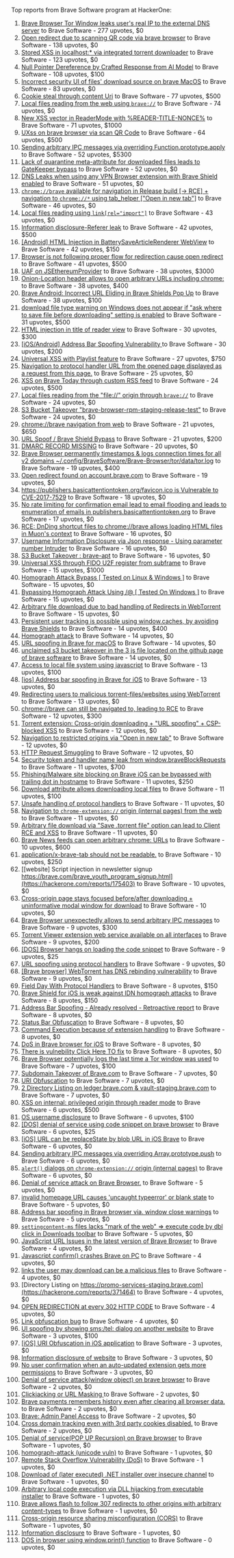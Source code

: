 Top reports from Brave Software program at HackerOne:

1. [Brave Browser Tor Window leaks user's real IP to the external DNS server](https://hackerone.com/reports/1077022) to Brave Software - 277 upvotes, $0
2. [Open redirect due to scanning QR code via brave browser](https://hackerone.com/reports/1946534) to Brave Software - 138 upvotes, $0
3. [Stored XSS in localhost:* via integrated torrent downloader](https://hackerone.com/reports/681617) to Brave Software - 123 upvotes, $0
4. [Null Pointer Dereference by Crafted Response from AI Model](https://hackerone.com/reports/2958097) to Brave Software - 108 upvotes, $100
5. [ Incorrect security UI of files' download source on brave MacOS](https://hackerone.com/reports/2888770) to Brave Software - 83 upvotes, $0
6. [Cookie steal through content Uri](https://hackerone.com/reports/876192) to Brave Software - 77 upvotes, $500
7. [Local files reading from the web using `brave://`](https://hackerone.com/reports/390013) to Brave Software - 74 upvotes, $0
8. [New XSS vector in ReaderMode with %READER-TITLE-NONCE%](https://hackerone.com/reports/1436142) to Brave Software - 71 upvotes, $1000
9. [UXss on brave browser via scan QR Code](https://hackerone.com/reports/1884042) to Brave Software - 64 upvotes, $500
10. [Sending arbitrary IPC messages via overriding Function.prototype.apply](https://hackerone.com/reports/188086) to Brave Software - 52 upvotes, $5300
11. [Lack of quarantine meta-attribute for downloaded files leads to GateKeeper bypass](https://hackerone.com/reports/374106) to Brave Software - 52 upvotes, $0
12. [DNS Leaks when using any VPN Browser extension with Brave Shield enabled](https://hackerone.com/reports/1203842) to Brave Software - 51 upvotes, $0
13. [`chrome://brave` available for navigation in Release build [-\> RCE] + navigation to `chrome://*` using tab_helper ["Open in new tab"]](https://hackerone.com/reports/395737) to Brave Software - 46 upvotes, $0
14. [Local files reading using `link[rel="import"]`](https://hackerone.com/reports/375329) to Brave Software - 43 upvotes, $0
15. [Information disclosure-Referer leak](https://hackerone.com/reports/1337624) to Brave Software - 42 upvotes, $500
16. [[Android] HTML Injection in BatterySaveArticleRenderer WebView](https://hackerone.com/reports/176065) to Brave Software - 42 upvotes, $150
17. [Browser is not following proper flow for redirection cause open redirect ](https://hackerone.com/reports/1579374) to Brave Software - 41 upvotes, $500
18. [UAF on JSEthereumProvider](https://hackerone.com/reports/1977252) to Brave Software - 38 upvotes, $3000
19. [Onion-Location header allows to open arbitrary URLs including chrome:](https://hackerone.com/reports/1089995) to Brave Software - 38 upvotes, $400
20. [Brave Android: Incorrect URL Eliding in Brave Shields Pop Up](https://hackerone.com/reports/2501378) to Brave Software - 38 upvotes, $100
21. [download file type warning on Windows does not appear if "ask where to save file before downloading" setting is enabled](https://hackerone.com/reports/1848062) to Brave Software - 31 upvotes, $500
22. [HTML injection in title of reader view](https://hackerone.com/reports/991713) to Brave Software - 30 upvotes, $300
23. [[iOS/Android] Address Bar Spoofing Vulnerability ](https://hackerone.com/reports/175958) to Brave Software - 30 upvotes, $200
24. [Universal XSS with Playlist feature](https://hackerone.com/reports/1436558) to Brave Software - 27 upvotes, $750
25. [Navigation to protocol handler URL from the opened page displayed as a request from this page.](https://hackerone.com/reports/374969) to Brave Software - 25 upvotes, $0
26. [XSS on Brave Today through custom RSS feed](https://hackerone.com/reports/1184379) to Brave Software - 24 upvotes, $500
27. [Local files reading from the "file://" origin through `brave://`](https://hackerone.com/reports/390362) to Brave Software - 24 upvotes, $0
28. [S3 Bucket Takeover  "brave-browser-rpm-staging-release-test"](https://hackerone.com/reports/1835133) to Brave Software - 24 upvotes, $0
29. [chrome://brave navigation from web](https://hackerone.com/reports/415967) to Brave Software - 21 upvotes, $650
30. [URL Spoof / Brave Shield Bypass](https://hackerone.com/reports/255991) to Brave Software - 21 upvotes, $200
31. [DMARC RECORD MISSING](https://hackerone.com/reports/491753) to Brave Software - 20 upvotes, $0
32. [Brave Browser permanently timestamps & logs connection times for all v2 domains ~/.config/BraveSoftware/Brave-Browser/tor/data/tor.log](https://hackerone.com/reports/1249056) to Brave Software - 19 upvotes, $400
33. [Open redirect found on account.brave.com](https://hackerone.com/reports/1338437) to Brave Software - 19 upvotes, $0
34. [https://publishers.basicattentiontoken.org/favicon.ico is Vulnerable to CVE-2017-7529](https://hackerone.com/reports/980856) to Brave Software - 18 upvotes, $0
35. [No rate limiting for confirmation email lead to email flooding and leads to enumeration of emails in publishers.basicattentiontoken.org](https://hackerone.com/reports/854793) to Brave Software - 17 upvotes, $0
36. [RCE: DnDing shortcut files to chrome://brave allows loading HTML files in Muon's context](https://hackerone.com/reports/415258) to Brave Software - 16 upvotes, $0
37. [Username Information Disclosure via Json response - Using parameter number Intruder](https://hackerone.com/reports/812351) to Brave Software - 16 upvotes, $0
38. [S3 Bucket Takeover : brave-apt](https://hackerone.com/reports/1791558) to Brave Software - 16 upvotes, $0
39. [Universal XSS through FIDO U2F register from subframe](https://hackerone.com/reports/993670) to Brave Software - 15 upvotes, $1000
40. [Homograph Attack Bypass [ Tested on Linux & Windows ]](https://hackerone.com/reports/268984) to Brave Software - 15 upvotes, $0
41. [Bypassing Homograph Attack Using /@ [ Tested On Windows ]](https://hackerone.com/reports/317931) to Brave Software - 15 upvotes, $0
42. [Arbitrary file download due to bad handling of Redirects in WebTorrent](https://hackerone.com/reports/975514) to Brave Software - 15 upvotes, $0
43. [Persistent user tracking is possible using window.caches, by avoiding Brave Shields](https://hackerone.com/reports/1668815) to Brave Software - 14 upvotes, $400
44. [Homograph attack](https://hackerone.com/reports/175286) to Brave Software - 14 upvotes, $0
45. [URL spoofing in Brave for macOS](https://hackerone.com/reports/369086) to Brave Software - 14 upvotes, $0
46. [unclaimed s3 bucket takeover in the 3 js file located on the github page of  brave software](https://hackerone.com/reports/1316650) to Brave Software - 14 upvotes, $0
47. [Access to local file system using javascript](https://hackerone.com/reports/175979) to Brave Software - 13 upvotes, $100
48. [[ios] Address bar spoofing in Brave for iOS](https://hackerone.com/reports/176929) to Brave Software - 13 upvotes, $0
49. [Redirecting users to malicious torrent-files/websites using WebTorrent](https://hackerone.com/reports/968328) to Brave Software - 13 upvotes, $0
50. [chrome://brave can still be navigated to, leading to RCE](https://hackerone.com/reports/415178) to Brave Software - 12 upvotes, $300
51. [Torrent extension: Cross-origin downloading + "URL spoofing" + CSP-blocked XSS](https://hackerone.com/reports/378864) to Brave Software - 12 upvotes, $0
52. [Navigation to restricted origins via "Open in new tab"](https://hackerone.com/reports/369218) to Brave Software - 12 upvotes, $0
53. [HTTP Request Smuggling](https://hackerone.com/reports/866382) to Brave Software - 12 upvotes, $0
54. [Security token and handler name leak from window.braveBlockRequests](https://hackerone.com/reports/1668723) to Brave Software - 11 upvotes, $700
55. [Phishing/Malware site blocking on Brave iOS can be bypassed with trailing dot in hostname](https://hackerone.com/reports/1068505) to Brave Software - 11 upvotes, $250
56. [Download attribute allows downloading local files](https://hackerone.com/reports/258710) to Brave Software - 11 upvotes, $100
57. [Unsafe handling of protocol handlers](https://hackerone.com/reports/369185) to Brave Software - 11 upvotes, $0
58. [Navigation to `chrome-extension://` origin (internal pages) from the web](https://hackerone.com/reports/378805) to Brave Software - 11 upvotes, $0
59. [Arbitrary file download via "Save .torrent file" option can lead to Client RCE and XSS](https://hackerone.com/reports/963155) to Brave Software - 11 upvotes, $0
60. [Brave News feeds can open arbitrary chrome: URLs](https://hackerone.com/reports/1819668) to Brave Software - 10 upvotes, $600
61. [application/x-brave-tab should not be readable.](https://hackerone.com/reports/258578) to Brave Software - 10 upvotes, $250
62. [[website] Script injection in newsletter signup https://brave.com/brave_youth_program_signup.html](https://hackerone.com/reports/175403) to Brave Software - 10 upvotes, $0
63. [Cross-origin page stays focused before/after downloading + uninformative modal window for download](https://hackerone.com/reports/375259) to Brave Software - 10 upvotes, $0
64. [Brave Browser unexpectedly allows to send arbitrary IPC messages](https://hackerone.com/reports/187542) to Brave Software - 9 upvotes, $300
65. [Torrent Viewer extension web service available on all interfaces](https://hackerone.com/reports/300181) to Brave Software - 9 upvotes, $200
66. [[DOS] Browser hangs on loading the code snippet](https://hackerone.com/reports/181686) to Brave Software - 9 upvotes, $25
67. [URL spoofing using protocol handlers](https://hackerone.com/reports/373721) to Brave Software - 9 upvotes, $0
68. [[Brave browser] WebTorrent has DNS rebinding vulnerability](https://hackerone.com/reports/663729) to Brave Software - 9 upvotes, $0
69. [Field Day With Protocol Handlers](https://hackerone.com/reports/416040) to Brave Software - 8 upvotes, $150
70. [Brave Shield for iOS is weak against IDN homograph attacks](https://hackerone.com/reports/1819329) to Brave Software - 8 upvotes, $150
71. [Address Bar Spoofing - Already resolved - Retroactive report](https://hackerone.com/reports/175779) to Brave Software - 8 upvotes, $0
72. [Status Bar Obfuscation](https://hackerone.com/reports/175701) to Brave Software - 8 upvotes, $0
73. [Command Execution because of extension handling](https://hackerone.com/reports/188078) to Brave Software - 8 upvotes, $0
74. [DoS in Brave browser for iOS](https://hackerone.com/reports/357665) to Brave Software - 8 upvotes, $0
75. [There is vulnebility Click Here TO fix](https://hackerone.com/reports/319036) to Brave Software - 8 upvotes, $0
76. [Brave Browser potentially logs the last time a Tor window was used](https://hackerone.com/reports/1024668) to Brave Software - 7 upvotes, $100
77. [Subdomain Takeover of Brave.com](https://hackerone.com/reports/175397) to Brave Software - 7 upvotes, $0
78. [URI Obfuscation](https://hackerone.com/reports/175529) to Brave Software - 7 upvotes, $0
79. [2 Directory Listing on ledger.brave.com & vault-staging.brave.com](https://hackerone.com/reports/175320) to Brave Software - 7 upvotes, $0
80. [XSS on internal: privileged origin through reader mode](https://hackerone.com/reports/1438028) to Brave Software - 6 upvotes, $500
81. [OS username disclosure](https://hackerone.com/reports/258585) to Brave Software - 6 upvotes, $100
82. [[DOS] denial of service using code snippet on brave browser](https://hackerone.com/reports/181558) to Brave Software - 6 upvotes, $25
83. [[iOS] URL can be replaceState by blob URL in iOS Brave](https://hackerone.com/reports/215044) to Brave Software - 6 upvotes, $0
84. [Sending arbitrary IPC messages via overriding Array.prototype.push](https://hackerone.com/reports/188561) to Brave Software - 6 upvotes, $0
85. [`alert()` dialogs on `chrome-extension://` origin (internal pages)](https://hackerone.com/reports/378809) to Brave Software - 6 upvotes, $0
86. [Denial of service attack on Brave Browser.](https://hackerone.com/reports/176066) to Brave Software - 5 upvotes, $0
87. [invalid homepage URL causes 'uncaught typeerror' or blank state](https://hackerone.com/reports/177184) to Brave Software - 5 upvotes, $0
88. [Address bar spoofing in Brave browser via. window close warnings](https://hackerone.com/reports/208834) to Brave Software - 5 upvotes, $0
89. [`settingcontent-ms` files lacks "mark of the web" =\> execute code by dbl click in Downloads toolbar](https://hackerone.com/reports/377206) to Brave Software - 5 upvotes, $0
90. [JavaScript URL Issues in the latest version of Brave Browser](https://hackerone.com/reports/176083) to Brave Software - 4 upvotes, $0
91. [Javascript confirm() crashes Brave on PC](https://hackerone.com/reports/176076) to Brave Software - 4 upvotes, $0
92. [links the user may download can be a malicious files](https://hackerone.com/reports/182557) to Brave Software - 4 upvotes, $0
93. [Directory Listing on https://promo-services-staging.brave.com](https://hackerone.com/reports/371464) to Brave Software - 4 upvotes, $0
94. [OPEN REDIRECTION at every 302 HTTP CODE](https://hackerone.com/reports/369447) to Brave Software - 4 upvotes, $0
95. [Link obfuscation bug](https://hackerone.com/reports/669440) to Brave Software - 4 upvotes, $0
96. [UI spoofing by showing sms:/tel: dialog on another website](https://hackerone.com/reports/1819652) to Brave Software - 3 upvotes, $100
97. [[iOS] URI Obfuscation in iOS application](https://hackerone.com/reports/176159) to Brave Software - 3 upvotes, $0
98. [Information disclosure of website](https://hackerone.com/reports/179121) to Brave Software - 3 upvotes, $0
99. [No user confirmation when an auto-updated extension gets more permissions](https://hackerone.com/reports/199243) to Brave Software - 3 upvotes, $0
100. [Denial of service attack(window object) on brave browser](https://hackerone.com/reports/176197) to Brave Software - 2 upvotes, $0
101. [Clickjacking or URL Masking ](https://hackerone.com/reports/204198) to Brave Software - 2 upvotes, $0
102. [Brave payments remembers history even after clearing all browser data.](https://hackerone.com/reports/203088) to Brave Software - 2 upvotes, $0
103. [Brave: Admin Panel Access](https://hackerone.com/reports/175366) to Brave Software - 2 upvotes, $0
104. [Cross domain tracking even with 3rd party cookies disabled.](https://hackerone.com/reports/331428) to Brave Software - 2 upvotes, $0
105. [Denial of service(POP UP Recursion) on Brave browser](https://hackerone.com/reports/179248) to Brave Software - 1 upvotes, $0
106. [homograph-attack (unicode vuln)](https://hackerone.com/reports/221461) to Brave Software - 1 upvotes, $0
107. [Remote Stack Overflow Vulnerability (DoS)](https://hackerone.com/reports/181061) to Brave Software - 1 upvotes, $0
108. [Download of (later executed) .NET installer over insecure channel](https://hackerone.com/reports/272231) to Brave Software - 1 upvotes, $0
109. [Arbitrary local code execution via DLL hijacking from executable installer](https://hackerone.com/reports/272221) to Brave Software - 1 upvotes, $0
110. [Brave allows flash to follow 307 redirects to other origins with arbitrary content-types](https://hackerone.com/reports/449478) to Brave Software - 1 upvotes, $0
111. [Cross-origin resource sharing misconfiguration (CORS)](https://hackerone.com/reports/954512) to Brave Software - 1 upvotes, $0
112. [Information disclosure](https://hackerone.com/reports/1347249) to Brave Software - 1 upvotes, $0
113. [DOS in browser using window.print() function](https://hackerone.com/reports/176364) to Brave Software - 0 upvotes, $0
